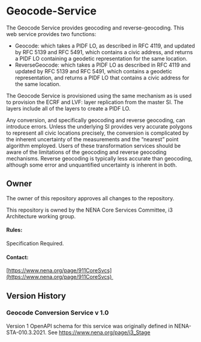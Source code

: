 # Geocode-Service
The Geocode Service provides geocoding and reverse-geocoding. This web service provides two functions:

*	Geocode: which takes a PIDF LO, as described in RFC 4119, and updated by RFC 5139 and RFC 5491, which contains a civic address, and returns a PIDF LO containing a geodetic representation for the same location.
* ReverseGeocode: which takes a PIDF LO as described in RFC 4119 and updated by RFC 5139 and RFC 5491, which contains a geodetic representation, and returns a PIDF LO that contains a civic address for the same location.

The Geocode Service is provisioned using the same mechanism as is used to provision the ECRF and LVF: layer replication from the master SI. The layers include all of the layers to create a PIDF LO. 

Any conversion, and specifically geocoding and reverse geocoding, can introduce errors. Unless the underlying SI provides very accurate polygons to represent all civic locations precisely, the conversion is complicated by the inherent uncertainty of the measurements and the “nearest” point algorithm employed. Users of these transformation services should be aware of the limitations of the geocoding and reverse geocoding mechanisms. Reverse geocoding is typically less accurate than geocoding, although some error and unquantified uncertainty is inherent in both.

## Owner

The owner of this repository approves all changes to the repository. 

This repository is owned by the NENA Core Services Committee, i3 Architecture working group.

#### Rules:

Specification Required. 

#### Contact:

[https://www.nena.org/page/911CoreSvcs](https://www.nena.org/page/911CoreSvcs) 

## Version History

### Geocode Conversion Service v 1.0

Version 1 OpenAPI schema for this service was originally defined in NENA-STA-010.3.2021. See https://www.nena.org/page/i3_Stage
